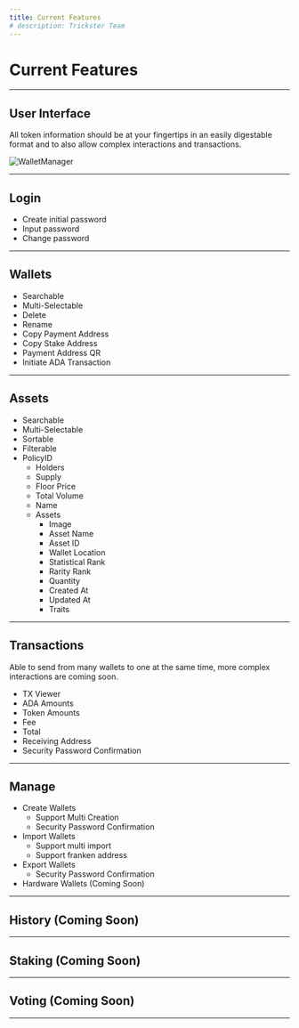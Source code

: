 ```yaml
---
title: Current Features
# description: Trickster Team
---
```


# Current Features

---

## User Interface

All token information should be at your fingertips in an easily digestable format and to also allow complex interactions and transactions.

<img src="/img/wallet-manager.png" alt="WalletManager"/>

---

## Login

- Create initial password
- Input password
- Change password

---

## Wallets

- Searchable
- Multi-Selectable
- Delete
- Rename
- Copy Payment Address
- Copy Stake Address
- Payment Address QR
- Initiate ADA Transaction

---

## Assets

- Searchable
- Multi-Selectable
- Sortable
- Filterable
- PolicyID
  - Holders
  - Supply
  - Floor Price
  - Total Volume
  - Name
  - Assets
    - Image
    - Asset Name
    - Asset ID
    - Wallet Location
    - Statistical Rank
    - Rarity Rank
    - Quantity
    - Created At
    - Updated At
    - Traits

---

  ## Transactions

  Able to send from many wallets to one at the same time, more complex interactions are coming soon.

  - TX Viewer
  - ADA Amounts
  - Token Amounts
  - Fee
  - Total
  - Receiving Address
  - Security Password Confirmation

---

  ## Manage

  - Create Wallets
    - Support Multi Creation
    - Security Password Confirmation
  - Import Wallets
    - Support multi import
    - Support franken address
  - Export Wallets
    - Security Password Confirmation
  - Hardware Wallets (Coming Soon)

---

  ## History (Coming Soon)

---

  ## Staking (Coming Soon)

---

  ## Voting (Coming Soon)


---